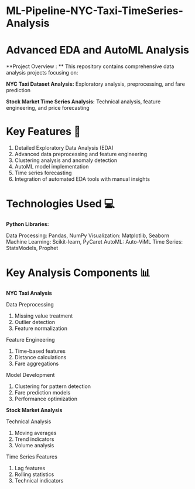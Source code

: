 # ML-Pipeline-NYC-Taxi-TimeSeries-Analysis

# Advanced EDA and AutoML Analysis
**Project Overview : ** This repository contains comprehensive data analysis projects focusing on:

**NYC Taxi Dataset Analysis:** Exploratory analysis, preprocessing, and fare prediction

**Stock Market Time Series Analysis:** Technical analysis, feature engineering, and price forecasting

# Key Features 🎯

1. Detailed Exploratory Data Analysis (EDA)
2. Advanced data preprocessing and feature engineering
3. Clustering analysis and anomaly detection
4. AutoML model implementation
5. Time series forecasting
6. Integration of automated EDA tools with manual insights

# Technologies Used 💻

**Python Libraries:**

Data Processing: Pandas, NumPy
Visualization: Matplotlib, Seaborn
Machine Learning: Scikit-learn, PyCaret
AutoML: Auto-ViML
Time Series: StatsModels, Prophet

# Key Analysis Components 📊

**NYC Taxi Analysis**

Data Preprocessing

1. Missing value treatment
2. Outlier detection
3. Feature normalization

Feature Engineering

1. Time-based features
2. Distance calculations
3. Fare aggregations

Model Development

1. Clustering for pattern detection
2. Fare prediction models
3. Performance optimization

**Stock Market Analysis**

Technical Analysis

1. Moving averages
2. Trend indicators
3. Volume analysis


Time Series Features

1. Lag features
2. Rolling statistics
3. Technical indicators

